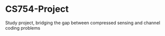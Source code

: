 # CS754-Project
Study project, bridging the gap between compressed sensing and channel coding problems

